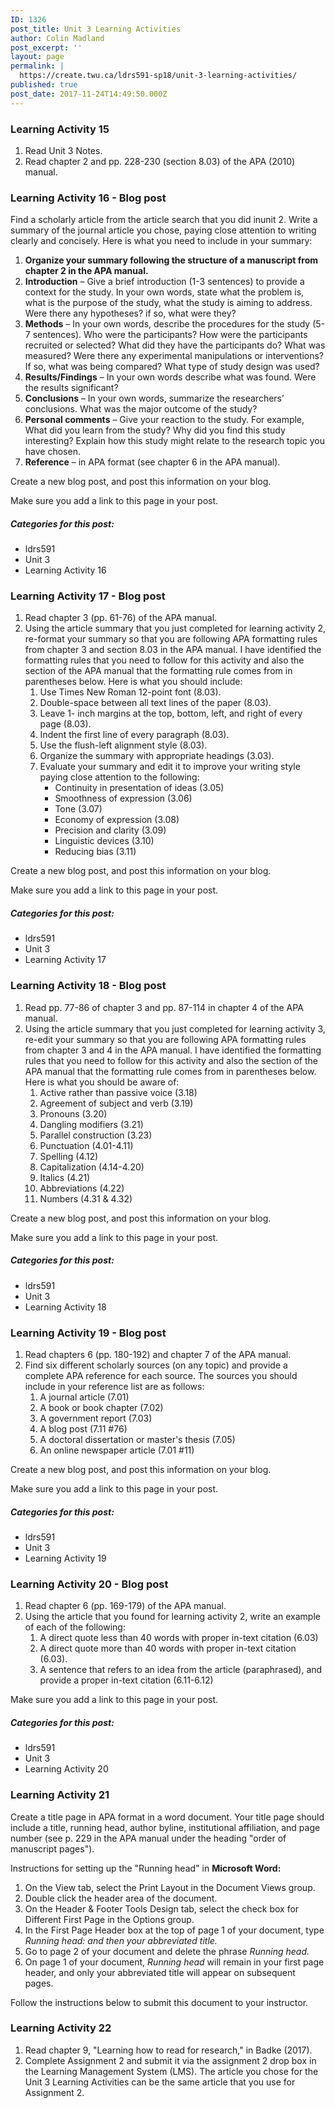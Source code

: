 ```yaml
---
ID: 1326
post_title: Unit 3 Learning Activities
author: Colin Madland
post_excerpt: ''
layout: page
permalink: |
  https://create.twu.ca/ldrs591-sp18/unit-3-learning-activities/
published: true
post_date: 2017-11-24T14:49:50.000Z
---
```


### Learning Activity 15

1. Read Unit 3 Notes.
2. Read chapter 2 and pp. 228-230 \(section 8.03\) of the APA \(2010\) manual.

### Learning Activity 16 - Blog post

Find a scholarly article from the article search that you did inunit 2.  Write a summary of the journal article you chose, paying close attention to writing clearly and concisely. Here is what you need to include in your summary:

1. **Organize your summary following the structure of a manuscript from chapter 2 in the APA manual.**
2. **Introduction** – Give a brief introduction \(1-3 sentences\) to provide a context for the study. In your own words, state what the problem is, what is the purpose of the study, what the study is aiming to address.  Were there any hypotheses? if so, what were they?
3. **Methods** – In your own words, describe the procedures for the study \(5-7 sentences\). Who were the participants? How were the participants recruited or selected?  What did they have the participants do?  What was measured? Were there any experimental manipulations or interventions? If so, what was being compared? What type of study design was used?
4. **Results/Findings** – In your own words describe what was found. Were the results significant?
5. **Conclusions** – In your own words, summarize the researchers’ conclusions. What was the major outcome of the study?
6. **Personal comments** – Give your reaction to the study. For example,  What did you learn from the study? Why did you find this study interesting? Explain how this study might relate to the research topic you have chosen.
7. **Reference** – in APA format \(see chapter 6 in the APA manual\).

Create a new blog post, and post this information on your blog.

Make sure you add a link to this page in your post.

##### Categories for this post:

* ldrs591
* Unit 3
* Learning Activity 16

### Learning Activity 17 - Blog post

1. Read chapter 3 \(pp. 61-76\) of the APA manual.
2. Using the article summary that you just completed for learning activity 2, re-format your summary so that you are following APA formatting rules from chapter 3 and section 8.03 in the APA manual. I have identified the formatting rules that you need to follow for this activity and also the section of the APA manual that the formatting rule comes from in parentheses below.  Here is what you should include:
   1. Use Times New Roman 12-point font \(8.03\).
   2. Double-space between all text lines of the paper \(8.03\).
   3. Leave 1- inch margins at the top, bottom, left, and right of every page \(8.03\).
   4. Indent the first line of every paragraph \(8.03\).
   5. Use the flush-left alignment style \(8.03\).
   6. Organize the summary with appropriate headings \(3.03\).
   7. Evaluate your summary and edit it to improve your writing style paying close attention to the following:
      * Continuity in presentation of ideas \(3.05\)
      * Smoothness of expression \(3.06\)
      * Tone \(3.07\)
      * Economy of expression \(3.08\)
      * Precision and clarity \(3.09\)
      * Linguistic devices \(3.10\)
      * Reducing bias \(3.11\)

Create a new blog post, and post this information on your blog.

Make sure you add a link to this page in your post.

##### Categories for this post:

* ldrs591
* Unit 3
* Learning Activity 17

### Learning Activity 18 - Blog post

1. Read pp. 77-86 of chapter 3 and pp. 87-114 in chapter 4 of the APA manual.
2. Using the article summary that you just completed for learning activity 3, re-edit your summary so that you are following APA formatting rules from chapter 3 and 4 in the APA manual. I have identified the formatting rules that you need to follow for this activity and also the section of the APA manual that the formatting rule comes from in parentheses below.  Here is what you should be aware of:
   1. Active rather than passive voice \(3.18\)
   2. Agreement of subject and verb \(3.19\)
   3. Pronouns \(3.20\)
   4. Dangling modifiers \(3.21\)
   5. Parallel construction \(3.23\)
   6. Punctuation \(4.01-4.11\) 
   7. Spelling \(4.12\)
   8. Capitalization \(4.14-4.20\)
   9. Italics \(4.21\)
   10. Abbreviations \(4.22\)
   11. Numbers \(4.31 & 4.32\)

Create a new blog post, and post this information on your blog.

Make sure you add a link to this page in your post.

##### Categories for this post:

* ldrs591
* Unit 3
* Learning Activity 18

### Learning Activity 19 - Blog post

1. Read chapters 6 \(pp. 180-192\) and chapter 7 of the APA manual.
2. Find six different scholarly sources \(on any topic\) and provide a complete APA reference for each source.  The sources you should include in your reference list are as follows:
   1. A journal article \(7.01\)
   2. A book or book chapter \(7.02\)
   3. A government report \(7.03\)
   4. A blog post \(7.11 \#76\)
   5. A doctoral dissertation or master's thesis \(7.05\)
   6. An online newspaper article \(7.01 \#11\)

Create a new blog post, and post this information on your blog.

Make sure you add a link to this page in your post.

##### Categories for this post:

* ldrs591
* Unit 3
* Learning Activity 19

### Learning Activity 20 - Blog post

1. Read chapter 6 \(pp. 169-179\) of the APA manual.
2. Using the article that you found for learning activity 2, write an example of each of the following:
   1. A direct quote less than 40 words with proper in-text citation \(6.03\)
   2. A direct quote more than 40 words with proper in-text citation \(6.03\).
   3. A sentence that refers to an idea from the article \(paraphrased\), and provide a proper in-text citation \(6.11-6.12\)

Make sure you add a link to this page in your post.

##### Categories for this post:

* ldrs591
* Unit 3
* Learning Activity 20

### Learning Activity 21

Create a title page in APA format in a word document. Your title page should include a title, running head, author byline, institutional affiliation, and page number \(see p. 229 in the APA manual under the heading "order of manuscript pages"\).

Instructions for setting up the "Running head" in **Microsoft Word:**

1. On the View tab, select the Print Layout in the Document Views group.
2. Double click the header area of the document.
3. On the Header & Footer Tools Design tab, select the check box for Different First Page in the Options group.
4. In the First Page Header box at the top of page 1 of your document, type _Running head: and then your abbreviated title._
5. Go to page 2 of your document and delete the phrase _Running head._
6. On page 1 of your document, _Running head_ will remain in your first page header, and only your abbreviated title will appear on subsequent pages.

Follow the instructions below to submit this document to your instructor.

### Learning Activity 22

1. Read chapter 9, "Learning how to read for research," in Badke \(2017\).
2. Complete Assignment 2 and submit it via the assignment 2 drop box in the Learning Management System \(LMS\). The article you chose for the Unit 3 Learning Activities can be the same article that you use for Assignment 2.



